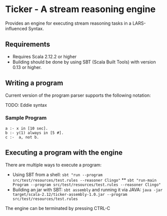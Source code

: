 # Ticker - A stream reasoning engine

Provides an engine for executing stream reasoning tasks in a LARS-influenced Syntax.

## Requirements
* Requires Scala 2.12.2 or higher
* Building should be done by using SBT (Scala Built Tools) with version 0.13 or higher.

## Writing a program
Current version of the program parser supports the following notation:

TODO: Eddie syntax

### Sample Program

```
a :- x in [10 sec].
b :- y(1) always in [5 #].
c :-  a, not b.
```

## Executing a program with the engine

There are multiple ways to execute a program:

* Using SBT from a shell: `sbt "run --program src/test/resources/test.rules --reasoner Clingo"`
** `sbt "run-main Program --program src/test/resources/test.rules --reasoner Clingo"`
* Building an jar with SBT: `sbt assembly` and running it via JAVA: `java -jar target/scala-2.12/ticker-assembly-1.0.jar --program src/test/resources/test.rules`

The engine can be terminated by pressing CTRL-C

